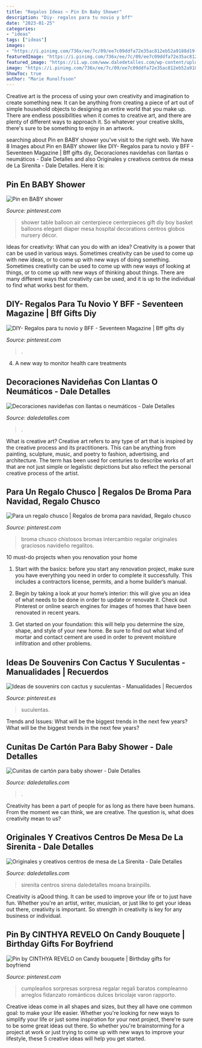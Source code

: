 ```yaml
---
title: "Regalos Ideas ~ Pin En Baby Shower"
description: "Diy- regalos para tu novio y bff"
date: "2023-01-25"
categories:
- "ideas"
tags: ["ideas"]
images:
- "https://i.pinimg.com/736x/ee/7c/09/ee7c09ddfa72e35ac812eb52a9188d19--gag-gifts-nat.jpg"
featuredImage: "https://i.pinimg.com/736x/ee/7c/09/ee7c09ddfa72e35ac812eb52a9188d19--gag-gifts-nat.jpg"
featured_image: "https://i1.wp.com/www.daledetalles.com/wp-content/uploads/2017/03/cunitas-de-carton-para-baby-shower16.jpg"
image: "https://i.pinimg.com/736x/ee/7c/09/ee7c09ddfa72e35ac812eb52a9188d19--gag-gifts-nat.jpg"
ShowToc: true
author: "Marie Runolfsson"
---
```



Creative art is the process of using your own creativity and imagination to create something new. It can be anything from creating a piece of art out of simple household objects to designing an entire world that you make up. There are endless possibilities when it comes to creative art, and there are plenty of different ways to approach it. So whatever your creative skills, there's sure to be something to enjoy in an artwork.

	

		
searching about Pin en BABY shower you've visit to the right web. We have 8 Images about Pin en BABY shower like DIY- Regalos para tu novio y BFF - Seventeen Magazine | Bff gifts diy, Decoraciones navideñas con llantas o neumáticos - Dale Detalles and also Originales y creativos centros de mesa de La Sirenita - Dale Detalles. Here it is:
		
    
## Pin En BABY Shower

<img loading=lazy src="https://i.pinimg.com/736x/85/fe/05/85fe0548cdc68edf5dfd004abd5ccea3--baby-shower-table-centerpieces-centerpiece-ideas.jpg" onerror="this.onerror=null;this.src='https://tse4.mm.bing.net/th?id=OIP.-4P7QPRHSEHgXzZqQqLMgwHaJ3&amp;pid=15.1';" alt="Pin en BABY shower">

_Source: pinterest.com_

>shower table balloon air centerpiece centerpieces gift diy boy basket balloons elegant diaper mesa hospital decorations centros globos nursery décor. 

	

Ideas for creativity: What can you do with an idea?
Creativity is a power that can be used in various ways. Sometimes creativity can be used to come up with new ideas, or to come up with new ways of doing something. Sometimes creativity can be used to come up with new ways of looking at things, or to come up with new ways of thinking about things. There are many different ways that creativity can be used, and it is up to the individual to find what works best for them.

    
## DIY- Regalos Para Tu Novio Y BFF - Seventeen Magazine | Bff Gifts Diy

<img loading=lazy src="https://i.pinimg.com/736x/a4/30/21/a43021a4f2551eaec778ca65a39b58be.jpg" onerror="this.onerror=null;this.src='https://tse2.mm.bing.net/th?id=OIP.Lp_aMe6K6UaJcq9fo69pFQHaKM&amp;pid=15.1';" alt="DIY- Regalos para tu novio y BFF - Seventeen Magazine | Bff gifts diy">

_Source: pinterest.com_

>. 

	

4. A new way to monitor health care treatments

    
## Decoraciones Navideñas Con Llantas O Neumáticos - Dale Detalles

<img loading=lazy src="https://i1.wp.com/www.daledetalles.com/wp-content/uploads/2016/12/navidad-con-llantas4.jpg" onerror="this.onerror=null;this.src='https://tse1.mm.bing.net/th?id=OIP.DqKEQigdc8sa0l1DoRoxkAHaJ4&amp;pid=15.1';" alt="Decoraciones navideñas con llantas o neumáticos - Dale Detalles">

_Source: daledetalles.com_

>. 

	

What is creative art?
Creative art refers to any type of art that is inspired by the creative process and its practitioners. This can be anything from painting, sculpture, music, and poetry to fashion, advertising, and architecture. The term has been used for centuries to describe works of art that are not just simple or legalistic depictions but also reflect the personal creative process of the artist.

    
## Para Un Regalo Chusco | Regalos De Broma Para Navidad, Regalo Chusco

<img loading=lazy src="https://i.pinimg.com/736x/ee/7c/09/ee7c09ddfa72e35ac812eb52a9188d19--gag-gifts-nat.jpg" onerror="this.onerror=null;this.src='https://tse1.mm.bing.net/th?id=OIP.g0KUJQ2HgWAHwtg1pNUeeQHaLH&amp;pid=15.1';" alt="Para un regalo chusco | Regalos de broma para navidad, Regalo chusco">

_Source: pinterest.com_

>broma chusco chistosos bromas intercambio regalar originales graciosos navideño regalitos. 

	

10 must-do projects when you renovation your home
1. Start with the basics: before you start any renovation project, make sure you have everything you need in order to complete it successfully. This includes a contractors license, permits, and a home builder’s manual.
2. Begin by taking a look at your home’s interior: this will give you an idea of what needs to be done in order to update or renovate it. Check out Pinterest or online search engines for images of homes that have been renovated in recent years.

3. Get started on your foundation: this will help you determine the size, shape, and style of your new home. Be sure to find out what kind of mortar and contact cement are used in order to prevent moisture infiltration and other problems.


    
## Ideas De Souvenirs Con Cactus Y Suculentas - Manualidades | Recuerdos

<img loading=lazy src="https://i.pinimg.com/736x/ca/c4/2a/cac42a3e9c7cbfeee06a8ec5b098cc89.jpg" onerror="this.onerror=null;this.src='https://tse1.mm.bing.net/th?id=OIP.1qALqsFAsMzLg62lVRyjNQHaJQ&amp;pid=15.1';" alt="Ideas de souvenirs con cactus y suculentas - Manualidades | Recuerdos">

_Source: pinterest.es_

>suculentas. 

	

Trends and Issues: What will be the biggest trends in the next few years?
What will be the biggest trends in the next few years?

    
## Cunitas De Cartón Para Baby Shower - Dale Detalles

<img loading=lazy src="https://i1.wp.com/www.daledetalles.com/wp-content/uploads/2017/03/cunitas-de-carton-para-baby-shower16.jpg" onerror="this.onerror=null;this.src='https://tse2.mm.bing.net/th?id=OIP.RIw89xHJfjnAkUxrI-pQqAAAAA&amp;pid=15.1';" alt="Cunitas de cartón para baby shower - Dale Detalles">

_Source: daledetalles.com_

>. 

	

Creativity has been a part of people for as long as there have been humans. From the moment we can think, we are creative. The question is, what does creativity mean to us?

    
## Originales Y Creativos Centros De Mesa De La Sirenita - Dale Detalles

<img loading=lazy src="https://i1.wp.com/www.daledetalles.com/wp-content/uploads/2016/08/centro-de-mesa-sirenita8.jpg?resize=498%2C885" onerror="this.onerror=null;this.src='https://tse3.mm.bing.net/th?id=OIP.0u8HLhMahdZ8XBpeEw07gQHaNK&amp;pid=15.1';" alt="Originales y creativos centros de mesa de La Sirenita - Dale Detalles">

_Source: daledetalles.com_

>sirenita centros sirena daledetalles moana brainpills. 

	

Creativity is aQood thing. It can be used to improve your life or to just have fun. Whether you're an artist, writer, musician, or just like to get your ideas out there, creativity is important. So strength in creativity is key for any business or individual.

    
## Pin By CINTHYA REVELO On Candy Bouquete | Birthday Gifts For Boyfriend

<img loading=lazy src="https://i.pinimg.com/736x/c3/f5/a3/c3f5a3cead065219c899b49364153579.jpg" onerror="this.onerror=null;this.src='https://tse3.mm.bing.net/th?id=OIP.dwQRnbT3oQD-GQ3uZhUT-QHaJ4&amp;pid=15.1';" alt="Pin by CINTHYA REVELO on Candy bouquete | Birthday gifts for boyfriend">

_Source: pinterest.com_

>cumpleaños sorpresas sorpresa regalar regali baratos compleanno arreglos fidanzato románticos dulces bricolaje varon rapporto. 

	

Creative ideas come in all shapes and sizes, but they all have one common goal: to make your life easier. Whether you're looking for new ways to simplify your life or just some inspiration for your next project, there're sure to be some great ideas out there. So whether you're brainstorming for a project at work or just trying to come up with new ways to improve your lifestyle, these 5 creative ideas will help you get started.

